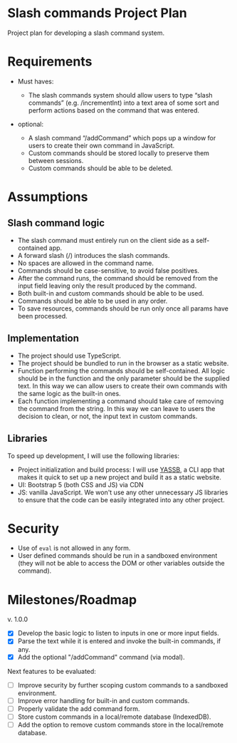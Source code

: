 # Slash commands Project Plan

Project plan for developing a slash command system. 


# Requirements

- Must haves: 

    - The slash commands system should allow users to type “slash commands” (e.g. /incrementInt) into a text area of some sort and perform actions based on the command that was entered.

- optional: 

    - A slash command “/addCommand” which pops up a window for users to create their own command in JavaScript.
    - Custom commands should be stored locally to preserve them between sessions.
    - Custom commands should be able to be deleted.


# Assumptions

## Slash command logic


- The slash command must entirely run on the client side as a self-contained app.
- A forward slash (/) introduces the slash commands.
- No spaces are allowed in the command name.
- Commands should be case-sensitive, to avoid false positives.
- After the command runs, the command should be removed from the input field leaving only the result produced by the command.
- Both built-in and custom commands should be able to be used.
- Commands should be able to be used in any order.
- To save resources, commands should be run only once all params have been processed.

## Implementation 

- The project should use TypeScript.
- The project should be bundled to run in the browser as a static website.
- Function performing the commands should be self-contained. All logic should be in the function and the only parameter should be the supplied text. In this way we can allow users to create their own commands with the same logic as the built-in ones. 
- Each function implementing a command should take care of removing the command from the string. In this way we can leave to users the decision to clean, or not, the input text in custom commands.

## Libraries

To speed up development, I will use the following libraries:

- Project initialization and build process: I will use [YASSB](https://yassb-foss.github.io/), a CLI app that makes it quick to set up a new project and build it as a static website.
- UI: Bootstrap 5 (both CSS and JS) via CDN
- JS: vanilla JavaScript. We won't use any other unnecessary JS libraries to ensure that the code can be easily integrated into any other project.

# Security

- Use of `eval` is not allowed in any form.
- User defined commands should be run in a sandboxed environment (they will not be able to access the DOM or other variables outside the command).

# Milestones/Roadmap

v. 1.0.0
- [X] Develop the basic logic to listen to inputs in one or more input fields.
- [X] Parse the text while it is entered and invoke the built-in commands, if any.
- [X] Add the optional "/addCommand" command (via modal).

Next features to be evaluated:
- [ ] Improve security by further scoping custom commands to a sandboxed environment.
- [ ] Improve error handling for built-in and custom commands.
- [ ] Properly validate the add command form.
- [ ] Store custom commands in a local/remote database (IndexedDB).
- [ ] Add the option to remove custom commands store in the local/remote database.
